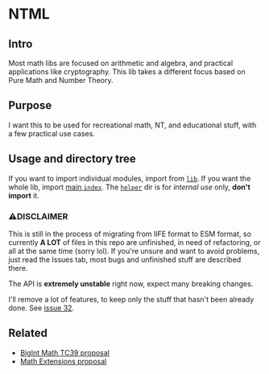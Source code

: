 # NTML

## Intro

Most math libs are focused on arithmetic and algebra, and practical applications like cryptography. This lib takes a different focus based on Pure Math and Number Theory.

## Purpose

I want this to be used for recreational math, NT, and educational stuff, with a few practical use cases.
## Usage and directory tree

If you want to import individual modules, import from [`lib`](./src/lib). If you want the whole lib, import [main `index`](./src/index.js). The [`helper`](./src/helper) dir is for *internal use* only, **don't import** it.

### ⚠DISCLAIMER

This is still in the process of migrating from IIFE format to ESM format, so currently **A LOT** of files in this repo are unfinished, in need of refactoring, or all at the same time (sorry lol). If you're unsure and want to avoid problems, just read the Issues tab, most bugs and unfinished stuff are described there.

The API is **extremely unstable** right now, expect many breaking changes.

I'll remove a lot of features, to keep only the stuff that hasn't been already done. See [issue 32](https://github.com/Rudxain/NTML.js/issues/32).

## Related

* [BigInt Math TC39 proposal](https://github.com/tc39/proposal-bigint-math)
* [Math Extensions proposal](https://github.com/rwaldron/proposal-math-extensions)
